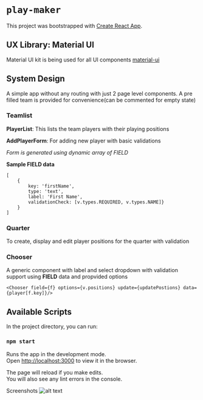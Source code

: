 # `play-maker`

This project was bootstrapped with [Create React App](https://github.com/facebook/create-react-app).

## UX Library: Material UI
Material UI kit is being used for all UI components [material-ui](https://material-ui.com)

## System Design

A simple app without any routing with just 2 page level components.
A pre filled team is provided for convenience(can be commented for empty state)

### Teamlist
**PlayerList**:
This lists the team players with their playing positions

**AddPlayerForm**:
For adding new player with basic validations

*Form is generated using dynamic array of FIELD*

**Sample FIELD data**
```
[
    { 
        key: 'firstName', 
        type: 'text', 
        label: 'First Name', 
        validationCheck: [v.types.REQUIRED, v.types.NAME]}
    }
]
```
### Quarter
To create, display and edit player positions for the quarter with validation

### Chooser
A generic component with label and select dropdown with validation support using **FIELD** data and propvided options

`
<Chooser field={f} options={v.positions} update={updatePostions} data={player[f.key]}/>
`

## Available Scripts

In the project directory, you can run:

### `npm start`

Runs the app in the development mode.<br />
Open [http://localhost:3000](http://localhost:3000) to view it in the browser.

The page will reload if you make edits.<br />
You will also see any lint errors in the console.

Screenshots
![alt text](Quarter.jpg?raw=true)


